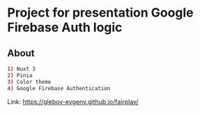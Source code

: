 # Project for presentation Google Firebase Auth logic

## About

```bash
1) Nuxt 3
2) Pinia
3) Color theme
4) Google Firebase Authentication

```
Link: https://glebov-evgeny.github.io/fairplay/
